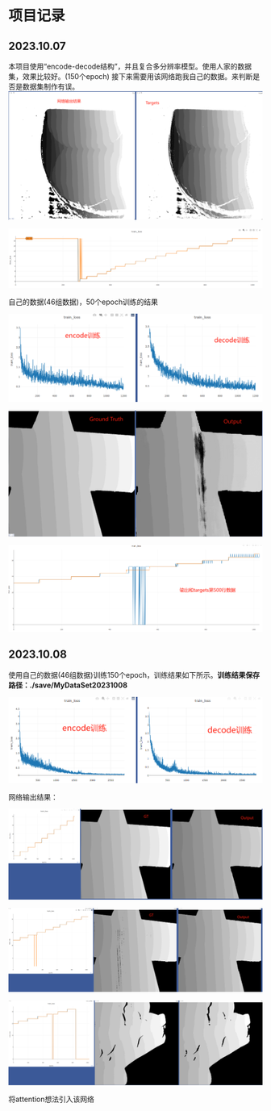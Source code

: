 # 项目记录
## 2023.10.07
本项目使用“encode-decode结构”，并且复合多分辨率模型。使用人家的数据集，效果比较好。(150个epoch)
接下来需要用该网络跑我自己的数据。来判断是否是数据集制作有误。
![Alt text](./Resourse/20231007_1.png)

![image-20231007195548229](./Resourse/20231007_2.png)

自己的数据(46组数据)，50个epoch训练的结果

![image-20231007212326120](./Resourse/20231007_3.png)

![image-20231007212522971](./Resourse/20231007_4.png)

![image-20231007212635667](./Resourse/20231007_5.png)

## 2023.10.08

使用自己的数据(46组数据)训练150个epoch，训练结果如下所示。**训练结果保存路径：./save/MyDataSet20231008**

![image-20231008111648797](./Resourse/20231008_1.png)

网络输出结果：

![image-20231008111845362](./Resourse/20231008_2.png)

![image-20231008113017626](./Resourse/20231008_3.png)

![image-20231008113415017](./Resourse/20231008_4.png)

将attention想法引入该网络